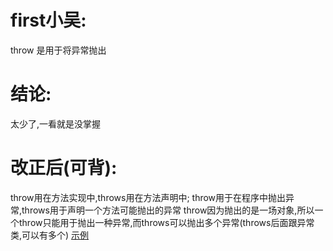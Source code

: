 # first小吴:
  throw 是用于将异常抛出

# 结论:
  太少了,一看就是没掌握

# 改正后(可背):
  throw用在方法实现中,throws用在方法声明中;
  throw用于在程序中抛出异常,throws用于声明一个方法可能抛出的异常
  throw因为抛出的是一场对象,所以一个throw只能用于抛出一种异常,而throws可以抛出多个异常(throws后面跟异常类,可以有多个)
  [示例](/src/main/java/ForThrow.java)
